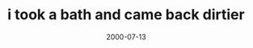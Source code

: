 ---
layout: base.njk
title : 'i took a bath and came back dirtier' 
view_title : 'i took a bath and came back dirtier' 
year : '2000' 
date : '2000-07-13' 
img_file : '/drawing/dirtier.png' 
html_file : 'dirtybath' 
next_html : 'morningbet.html' 
year_order : '469' 
permalink : "title/{{html_file}}.html"
---